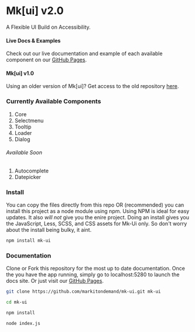# Mk[ui] v2.0
A Flexible UI Build on Accessibility.

#### Live Docs & Examples
Check out our live documentation and example of each available component on our [GitHub Pages](http://markitondemand.github.io/mk-ui/).

#### Mk[ui] v1.0
Using an older version of Mk[ui]? Get access to the old repository [here](https://github.com/markitondemand/mk-ui/tree/version-1.0/).

### Currently Available Components

1. Core
2. Selectmenu
3. Tooltip
4. Loader
5. Dialog

###### *Available Soon*

1. Autocomplete
2. Datepicker

### Install

You can copy the files directly from this repo OR (recommended) you can install this project as a node module using npm. Using NPM is ideal for easy updates. It also *will not* give you the enire project. Doing an install gives you the JavaScript, Less, SCSS, and CSS assets for Mk-Ui only. So don't worry about the install being bulky, it aint.

```bash
npm install mk-ui
```

### Documentation

Clone or Fork this repository for the most up to date documentation. Once the you have the app running, simply go to localhost:5280 to launch the docs site. Or just visit our [GitHub Pages](http://markitondemand.github.io/mk-ui/).

```bash
git clone https://github.com/markitondemand/mk-ui.git mk-ui

cd mk-ui

npm install

node index.js
```
